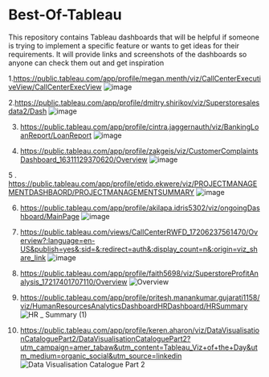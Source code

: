 # Best-Of-Tableau

This repository contains Tableau dashboards that will be helpful if someone is trying to implement a specific feature or wants to get ideas for their requirements. It will provide links and screenshots of the dashboards so anyone can check them out and get inspiration

1.https://public.tableau.com/app/profile/megan.menth/viz/CallCenterExecutiveView/CallCenterExecView
![image](https://github.com/PriteshGujarati/Best-Of-Tableau/assets/45009011/d462f42a-b904-4694-82d0-56d167fd515f)


2.https://public.tableau.com/app/profile/dmitry.shirikov/viz/Superstoresalesdata2/Dash
![image](https://github.com/PriteshGujarati/Best-Of-Tableau/assets/45009011/85424ace-460f-48c4-9dba-6ea58e6f9f9f)

3. https://public.tableau.com/app/profile/cintra.jaggernauth/viz/BankingLoanReport/LoanReport
![image](https://github.com/PriteshGujarati/Best-Of-Tableau/assets/45009011/bec2a337-5357-45c5-b1c9-32d567d5074d)

4. https://public.tableau.com/app/profile/zakgeis/viz/CustomerComplaintsDashboard_16311129370620/Overview
![image](https://github.com/PriteshGujarati/Best-Of-Tableau/assets/45009011/e630070f-d70e-4234-aeed-8c931aad32dc)

5 . https://public.tableau.com/app/profile/etido.ekwere/viz/PROJECTMANAGEMENTDASHBAORD/PROJECTMANAGEMENTSUMMARY
![image](https://github.com/PriteshGujarati/Best-Of-Tableau/assets/45009011/6fd61728-919e-49df-a557-4a9f1040f880)

6. https://public.tableau.com/app/profile/akilapa.idris5302/viz/ongoingDashboard/MainPage
![image](https://github.com/user-attachments/assets/0765811b-1783-4a63-a328-9d09822b7933)

7. https://public.tableau.com/views/CallCenterRWFD_17206237561470/Overview?:language=en-US&publish=yes&:sid=&:redirect=auth&:display_count=n&:origin=viz_share_link
![image](https://github.com/user-attachments/assets/9da142f5-9d9e-460f-b1bf-b2fb69276df4)

8. https://public.tableau.com/app/profile/faith5698/viz/SuperstoreProfitAnalysis_17217401707110/Overview
![Overview](https://github.com/user-attachments/assets/26686d4d-dcf6-4f0e-9cd0-4d84c507427b)

9. https://public.tableau.com/app/profile/pritesh.manankumar.gujarati1158/viz/HumanResourcesAnalyticsDashboardHRDashboard/HRSummary
![HR _ Summary (1)](https://github.com/user-attachments/assets/8633a95a-690e-4885-979f-19be871ec78d)

10. https://public.tableau.com/app/profile/keren.aharon/viz/DataVisualisationCataloguePart2/DataVisualisationCataloguePart2?utm_campaign=amer_tabaw&utm_content=Tableau_Viz+of+the+Day&utm_medium=organic_social&utm_source=linkedin
![Data Visualisation Catalogue Part 2](https://github.com/user-attachments/assets/281f2751-86f6-47aa-bf5c-5850d3e7f5a8)
